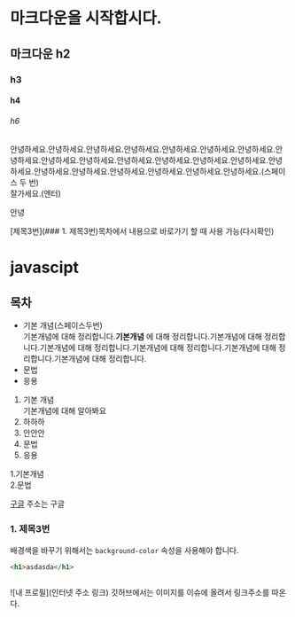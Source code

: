 # 마크다운을 시작합시다.
## 마크다운 h2
### h3
#### h4
###### h6
안녕하세요.안녕하세요.안녕하세요.안녕하세요.안녕하세요.안녕하세요.안녕하세요.안녕하세요.안녕하세요.안녕하세요.안녕하세요.안녕하세요.안녕하세요.안녕하세요.안녕하세요.안녕하세요.안녕하세요.안녕하세요.안녕하세요.안녕하세요.안녕하세요.(스페이스 두 번)  
잘가세요.(엔터)

안녕

[제목3번](### 1. 제목3번)목차에서 내용으로 바로가기 할 때 사용 가능(다시확인)
# javascipt

## 목차
* 기본 개념(스페이스두번)  
기본개념에 대해 정리합니다.**기본개념** 에 대해 정리합니다.기본개념에 대해 정리합니다.기본개념에 대해 정리합니다.기본개념에 대해 정리합니다.기본개념에 대해 정리합니다.기본개념에 대해 정리합니다.
* 문법
* 응용


1. 기본 개념  
기본개념에 대해 알아봐요  
  1. 하하하
  2. 안안안
2. 문법
3. 응용

1.기본개념  
2.문법

[구글](https://www.google.com) 주소는 구글
### 1. 제목3번

배경색을 바꾸기 위해서는
`background-color` 속성을 사용해야 합니다.

```html
<h1>asdasda</h1>
```

```javascipt
```

![내 프로필](인터넷 주소 링크)
깃허브에서는 이미지를 이슈에 올려서 링크주소를 따온다.
